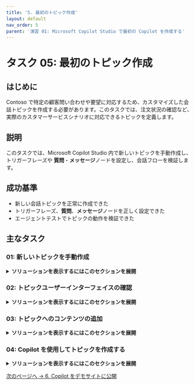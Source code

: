 ```yaml
---
title: '5. 最初のトピック作成'
layout: default
nav_order: 5
parent: '演習 01: Microsoft Copilot Studio で最初の Copilot を作成する'
---
```


# タスク 05: 最初のトピック作成

## はじめに

Contoso で特定の顧客問い合わせや要望に対応するため、カスタマイズした会話トピックを作成する必要があります。このタスクでは、注文状況の確認など、実際のカスタマーサービスシナリオに対応できるトピックを定義します。

## 説明

このタスクでは、Microsoft Copilot Studio 内で新しいトピックを手動作成し、トリガーフレーズや **質問**・**メッセージ**ノードを設定し、会話フローを検証します。

## 成功基準

- 新しい会話トピックを正常に作成できた
- トリガーフレーズ、**質問**、**メッセージ**ノードを正しく設定できた
- エージェントテストでトピックの動作を検証できた

## 主なタスク

### 01: 新しいトピックを手動作成

<details markdown="block"> 
  <summary><strong>ソリューションを表示するにはこのセクションを展開</strong></summary> 

1. 画面右上付近の **設定** を選択します。

    ![3f5fs0ge.jpg](../../media/3f5fs0ge.jpg)

1. 左側の設定メニューで **生成 AI** を選択します。

1. **エージェントの対話方法** で **クラシック** を選択し、下部の **保存** をクリックします。

    ![g6rkwx7e.jpg](../../media/g6rkwx7e.jpg)

1. 保存が完了したら、**設定** ページ右上の **X** を選択します。

    ![umzvacg5.jpg](../../media/umzvacg5.jpg)

1. 上部バーの **トピック** を選択します。

    ![f9fqwoym.jpg](../../media/f9fqwoym.jpg)

1. **トピックを追加** を選択し、**空白から** を選択します。

    ![iebpj8wt.jpg](../../media/iebpj8wt.jpg)

1. ウィンドウの左上隅にある **無題** を選択し、`注文状況の確認` と入力してトピックタイトルを変更します。

    ![ta1479st.jpg](../../media/ta1479st.jpg)

1. **トリガー** ノード内の **フレーズ** で **編集** を選択します。

    ![aa07x0rq.jpg](../../media/aa07x0rq.jpg)

1. **フレーズの追加** に、次のフレーズをそれぞれ **Enter** キーまたは **+** ボタンを押して入力します。

    - `order status` 
    - `track my order` 
    - `where is my package` 
    - `check order status` 
    - `has my order shipped`

    ![ycn03ej5.jpg](../../media/ycn03ej5.jpg)

1. メインキャンバスペインの右上にある **詳細** ボタンを選択します。

    ![qd9alxfd.jpg](../../media/qd9alxfd.jpg)

    {: .note }
    > ここでは、エンドユーザーに表示されるトピックの **表示名** と、作成者が見るトピックの **名前** を異なるものに設定できます。

    {: .important }
    > **表示名** は、ユーザーの発話に対して複数のトピックが一致した場合に、ユーザーに選択を促すために使用されます（「言い換えれば...」という質問とともに、2 つまたは 3 つの認識されたトピックのいずれかを選択するようにユーザーに促されます）。
    >
    > ジェネレーティブ AI オーケストレーションがトピック トリガー用の組み込み自然言語理解の代わりに使用される場合、表示名はモデル表示名と呼ばれ、意図検出プロセスの一部としてモデル説明に追加されます。
    >
    > **詳細** ペインは、トピックが別のトピックによって呼び出されたとき、またはジェネレーティブ AI オーケストレーションがオンになっているときに、トピック入力と出力変数を構成できる場所でもあります。これは、オーケストレーターとしてジェネレーティブ AI を使用している場合に、必要な変数をスロット埋めし、ユーザーに不足している入力を自動的に促すために、大規模な言語モデルを効果的に使用します。

1. キャンバスの右上にある **保存** を選択してトピックを保存します。

    ![541830on.jpg](../../media/541830on.jpg)
   
</details>

### 02: トピックユーザーインターフェイスの確認

<details markdown="block"> 
  <summary><strong>ソリューションを表示するにはこのセクションを展開</strong></summary> 

最初のトピックを作成したばかりですが、トピックにはトリガーフレーズ以外のコンテンツは含まれていません。これから、作成したトピックを確認するために、著者用ユーザーインターフェイス (UI) を探索します。

![zdndr6if.jpg](../../media/zdndr6if.jpg)

1. **トピックタイトル** - 現在編集しているトピックの名前で、**トピック** ページに表示されます。 

1. **生産性バー** - ノード (**メッセージ**、**質問** など) のカット、コピー、ペースト、削除などのツールにアクセスできます。 

1. **Copilot**、**コメント**、**変数**、**トピック チェッカー**、**詳細**、**分析**、**コード エディターを開く**、および **デフォルトにリセット** ボタン - この領域には、説明文を自然言語で入力することでトピックの作成と更新を支援する Copilot や、著者がノードにコメントを残して共同作業できる **コメント**、トピック レベルおよびグローバル変数のリストとテスト タブでの実行時値を確認するための **変数** メニュー、トピックのエラーを検出してチェックするためにいつでもキャンバスから実行できる **トピック チェッカー** などが含まれています (未解決のままにしておくとエージェントの公開を妨げる可能性があります)。また、トピックのプロパティにアクセスするための **詳細** も含まれています。 

1. **その他** - 分析ではトピックの使用状況に関するメトリックが表示され、コード エディターを開くと、開発者が直接編集できるトピックの基になる YAML 構成のプロ コード ビューにユーザー インターフェイスが切り替わります。一部のシステム トピックでは、デフォルトにリセット オプションを使用して、トピック コンテンツを元の状態に戻すことができます。 

1. **保存** ボタンはトピックの変更を保存します。 

1. **トピックの詳細** メニューでは、エージェントの作成者がトピックの名前、表示名、説明、およびステータス (アクティブ/非アクティブ) を更新できます。ジェネレーティブ AI オーケストレーションが有効になっていると、表示名はモデル表示名に置き換えられ、モデル説明が利用できるようになります。このメニューでは、入力と出力の構成も可能です。入力は、ジェネレーティブ AI をオーケストレーターとして使用する場合に自動的にスロット埋めされます。 

1. **トリガースイッチャー** ボタンは、すべてのトピックの **トリガー** ノードに表示されます。デフォルトでは、新しいトピックには **フレーズ** トリガー (または、ジェネレーティブ AI オーケストレーションが有効な場合は Copilot によってトリガーされる) が設定されていますが、これを **メッセージ受信**、**イベント受信**、**アクティビティ受信**、**会話の更新受信**、**呼び出し受信**、**リダイレクト**、**非アクティブ** に切り替えることができます。 

1. **新しいノードの追加** - エージェントの作成者が、メッセージの送信、質問の追加、条件の追加など、トピックにアクティビティを追加してダイアログ ロジックを構築できます。 

1. **著作権キャンバス コントロール** - 大規模なトピックでは著作権キャンバスが大きくなる可能性があるため、これらのコントロールを使用して著作権キャンバスをナビゲートできます。含まれるコントロールには、キャンバスのマップ、ズーム、手、選択、リセットがあります。 

</details>

### 03: トピックへのコンテンツの追加

<details markdown="block"> 
  <summary><strong>ソリューションを表示するにはこのセクションを展開</strong></summary> 

このタスクでは、トピックに大量のコンテンツを追加する方法は説明しません。むしろ、トピックを作成し、テストし、Microsoft Copilot Studio で公開するという全体的なプロセスに慣れるために、単一の **質問** ノード、**メッセージ** ノード、およびトピックのリダイレクトを追加する手順を示します。この後の演習では、Microsoft Copilot Studio における作成機能の詳細情報を提供します。

このタスクの次のセクションでは、Microsoft Copilot Studio の中心的なコンポーネントとトピック作成に関する基礎知識を説明します。

エージェントの作成者として、ユーザーからの応答を期待し、その情報に基づいて何かを行う場合は **質問** ノードを使用する必要があります。ユーザーの応答は変数に保存され、**質問** ノードはエンティティとスロット埋め機能も使用できます。これらの概念は、この演習の後の方で説明されます。

**質問** ノードは、リッチ テキスト、スピーチ作成、リッチ テキスト応答タイプ (画像、ビデオ、アダプティブ カードなど) など、**メッセージ** ノードと同様の多くの機能を使用します。

1. キャンバスの **トリガー** ノードの下にある **+** ボタンを選択し、**質問をする** を選択して新しい **質問** ノードを追加します。

	![7dglonjg.jpg](../../media/7dglonjg.jpg)

1. テキストボックスに次のように入力します。

	`ご注文について何を知りたいですか？`

1. **識別** の下にあるエントリを選択し、次に **ユーザーの応答全体** を選択します。 

	![dmcb0hkl.jpg](../../media/dmcb0hkl.jpg)

	{: .important }
	> このノードは、トピックがトリガーされた後にユーザーに何をしたいかを尋ねる質問をしています。エンティティとスロット埋めを使用するようにこのタスクを拡張する演習が後にあります。

1. **ユーザー応答を変数として保存** の下で、ユーザー応答はデフォルトで **Var1** という名前の変数に保存されます。 

	**Var1** を選択し、**変数名** に `OrderRequest` と入力します。

    ![wipm194z.jpg](../../media/wipm194z.jpg)

	{: .important }
	> 変数を参照するときに明確に識別できるように、常に変数に適切な名前を付けることがベスト プラクティスです。これにより、テストを実行したり、実行時に変数の値を確認したりする際に明確さが増します。
    >
    > 顧客やパートナーは、一貫性と保守の容易さのために、変数に対して命名規則を定義して従うことができます。

	{: .important }
	> 質問の動作は、3 点リーダー、**プロパティ**、および **質問の動作** を選択することでカスタマイズできます。ここから、質問をスキップできるかどうか、ユーザーに再度プロンプトを表示する回数、検証ルール、ユーザーが期待どおりに回答しなかった場合に何が起こるかを定義できます。  
    >
    > ユーザーが質問に答えずに別のトピックにジャンプできるかどうかを定義することもでき、割り込みが発生した場合に許可されるトピックのリストを定義できます。ユーザーに期待される回答を正しく理解してもらうために、再試行プロンプトを定義することがベスト プラクティスです。ユーザーに質問に正しく回答してもらうために、より明示的に説明することが適切になります。
	>
	> **基本的な知識: メッセージノード**
	> - **メッセージ** ノードを使用して、ユーザーにメッセージを表示できます。このメッセージは、会話のトピックに基づいて単純なものである場合と、複雑なものである場合があります。対照的に、**メッセージ** ノードはユーザーからの応答を期待したり保存したりしません。**メッセージ** ノードには、テキストやカード、画像、ビデオ、アダプティブ カードなどの高度なオプションで表示できるリッチ テキスト オプションもあります。

	{: .important }
	> エージェントをより自然で人間らしく聞こえさせるために、メッセージのバリエーションを構成して、エージェントが構成されたメッセージの 1 つを送信できるようにします。同じメッセージの厳密な繰り返しを避けることができます。
	>
	> また、ユーザーに表示されるテキストの本文内で変数を使用することもでき、変数に格納されているデータに基づいて動的に変化します。この機能により、メッセージをより個人的なものにすることができます。たとえば、**こんにちは {System.User.FirstName}、ご注文の詳細をお調べしますので、もうしばらくお待ちください** のように表示されます。 
    >
    > 変数は、データの自動化や計算を実行するためにも使用できます。後の演習で、変数の詳細が説明されます。 
    >
    > 最後に、Power Fx フォーミュラを追加して、さらに動的なコンテンツを作成することもできます。

1. **質問** ノードの下にある **+** ボタンを選択し、**メッセージを送信** を選択して **メッセージ** ノードを作成します。 

	![qk402n2v.jpg](../../media/qk402n2v.jpg)

1. 次のように、顧客の質問を確認するメッセージを入力します。 

	`ご質問ありがとうございます！`

1. **メッセージ** ノードの下にある **+** ボタンを選択し、**トピック管理** を選択し、**別のトピックに移動** を選択し、**会話の終了** を選択します。
	
	![wawkk3oa.jpg](../../media/wawkk3oa.jpg)

	{: .note }
	> これは、質問に対する回答を確認し、顧客満足度調査への記入を提案するチャット セッションを終了するためのトピックにリダイレクトします。

	{: .important }
	> 明示的な対話パスの最後には、必ず **会話の終了** トピックを設定することがベスト プラクティスです。そうすれば、エンドユーザーは自分の質問が解決されたことを確認できます。ユーザーが確認すると、顧客満足度 (CSAT) 調査が表示されます。解決率と CSAT スコアの両方がエージェント分析に表示されます。

1. キャンバスの右上にある **保存** を選択してトピックを保存します。

	![pvfulgjl.jpg](../../media/pvfulgjl.jpg)

1. **エージェントをテスト** ペインで、ペインの右上隅にある更新アイコンを選択して新しい会話を開始します。 

	![01sxc5ks.jpg](../../media/01sxc5ks.jpg)

1. 次のプロンプトを 2 回入力して、エージェントが期待どおりに動作することを確認します。 

	`注文状況を確認したいのですが`

	![hp9tmjye.jpg](../../media/hp9tmjye.jpg)


{: .important }
> トリガーフレーズは、ユーザーが言う可能性のあるすべての発話と正確に一致する必要はありません。

</details>

### 04: Copilot を使用してトピックを作成する

<details markdown="block"> 
  <summary><strong>ソリューションを表示するにはこのセクションを展開</strong></summary> 

Microsoft Copilot Studio でのトピックの作成は、以前よりも簡単になりました。これで、自然言語を使用してトピックの目的を説明することで、Microsoft Copilot Studio でトピックを作成できるようになりました。**Copilot による説明からの作成** 機能を使用すると、トピックを自動的に構築できるため、この演習の最初のタスクで経験したいくつかの手動ステップを減らすことができます。このタスクでは、Copilot を使用してトピックを簡単かつ迅速に作成する方法を学びます。

1. 上部バーの **トピック** を選択します。

	![f9fqwoym.jpg](../../media/f9fqwoym.jpg)

1. **トピックを追加** を選択し、次に **Copilot による説明から作成** を選択します。 

	![pwiy8m09.jpg](../../media/pwiy8m09.jpg)

1. 新しいウィンドウに次のように入力します。

    | 項目 | 値 |
    |----------|---------------------------------------------------------|
    | **トピックに名前を付ける** | `サポート チケット` |
    | **次の操作を実行するトピックを作成** | `タイトル、重大度 (高/中/低)、説明、および更新通知を送信するメールアドレスを含むサポート チケットを作成します。次の命名パターンに従って変数を定義します: Topic.TicketTitle.` |

1. ペインの右下隅にある **作成** を選択します。
 	
	![dndgz6g7.jpg](../../media/dndgz6g7.jpg)

	{: .note }
	> Copilot は、トリガーフレーズ、**質問** ノード、エンティティの選択、変数の命名、**メッセージ** ノードの確認を含むトピックを作成します。

1. **Copilot で編集** ペインがまだ開いていない場合は、キャンバスの上部にある **Copilot** を選択します。 

	![j7xhdf8b.jpg](../../media/j7xhdf8b.jpg)

1. **Copilot で編集** ペインの **何をしますか?** の下に、次の追加指示を追加し、**更新** を選択します。

	`最後のメッセージの前に、メール、電話、SMS のいずれかのユーザーの希望する連絡方法を尋ねえる質問を追加します。`

	![50zag8tq.jpg](../../media/50zag8tq.jpg)

	{: .note }
	> Copilot は、自動的にキャンバスの下部に **質問** ノードを追加し、顧客に連絡方法を尋ね、その選択肢を変数に保存します。

	![lomv7en4.jpg](../../media/lomv7en4.jpg)

	{: .warning }
	> 次のエラーが表示された場合は、このステップをスキップします。
	>
	> ![p17qtbu1.jpg](../../media/p17qtbu1.jpg)

	{: .important }
	> Microsoft Copilot Studio の Copilot 機能を使用すると、作成時間が大幅に短縮され、自然言語を使用して新しいトピックを作成および編集できるようになります。 
    >
    > さらに、**Copilot で編集** パネルには、作成された更新内容が表示され、トピックの更新に関する提案が表示されます。

1. キャンバスの右上にある **保存** を選択してトピックを保存します。

</details>

[次のページへ → 6. Copilot をデモサイトに公開](0106.md)
